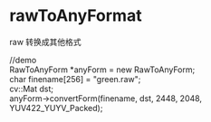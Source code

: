 # rawToAnyFormat
raw 转换成其他格式

//demo  
RawToAnyForm *anyForm = new RawToAnyForm;  
char finename[256] = "green.raw";  
cv::Mat dst;  
anyForm->convertForm(finename, dst, 2448, 2048, YUV422_YUYV_Packed);
